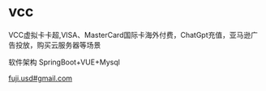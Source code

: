 # vcc
VCC虚拟卡卡超,VISA、MasterCard国际卡海外付费，ChatGpt充值，亚马逊广告投放，购买云服务器等场景

软件架构
SpringBoot+VUE+Mysql

[fuji.usd#gmail.com](mailto:fuji.usd@gmail.com)
